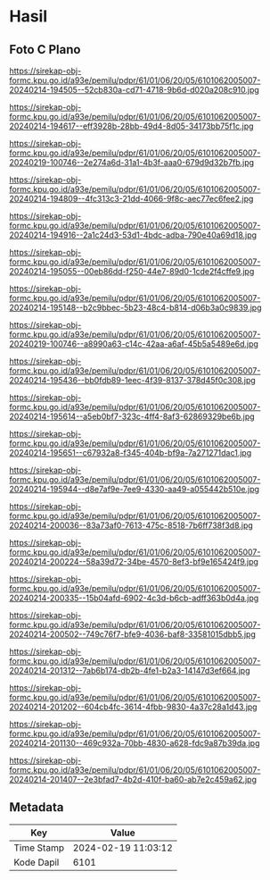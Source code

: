 # Hasil

## Foto C Plano

https://sirekap-obj-formc.kpu.go.id/a93e/pemilu/pdpr/61/01/06/20/05/6101062005007-20240214-194505--52cb830a-cd71-4718-9b6d-d020a208c910.jpg

https://sirekap-obj-formc.kpu.go.id/a93e/pemilu/pdpr/61/01/06/20/05/6101062005007-20240214-194617--eff3928b-28bb-49d4-8d05-34173bb75f1c.jpg

https://sirekap-obj-formc.kpu.go.id/a93e/pemilu/pdpr/61/01/06/20/05/6101062005007-20240219-100746--2e274a6d-31a1-4b3f-aaa0-679d9d32b7fb.jpg

https://sirekap-obj-formc.kpu.go.id/a93e/pemilu/pdpr/61/01/06/20/05/6101062005007-20240214-194809--4fc313c3-21dd-4066-9f8c-aec77ec6fee2.jpg

https://sirekap-obj-formc.kpu.go.id/a93e/pemilu/pdpr/61/01/06/20/05/6101062005007-20240214-194916--2a1c24d3-53d1-4bdc-adba-790e40a69d18.jpg

https://sirekap-obj-formc.kpu.go.id/a93e/pemilu/pdpr/61/01/06/20/05/6101062005007-20240214-195055--00eb86dd-f250-44e7-89d0-1cde2f4cffe9.jpg

https://sirekap-obj-formc.kpu.go.id/a93e/pemilu/pdpr/61/01/06/20/05/6101062005007-20240214-195148--b2c9bbec-5b23-48c4-b814-d06b3a0c9839.jpg

https://sirekap-obj-formc.kpu.go.id/a93e/pemilu/pdpr/61/01/06/20/05/6101062005007-20240219-100746--a8990a63-c14c-42aa-a6af-45b5a5489e6d.jpg

https://sirekap-obj-formc.kpu.go.id/a93e/pemilu/pdpr/61/01/06/20/05/6101062005007-20240214-195436--bb0fdb89-1eec-4f39-8137-378d45f0c308.jpg

https://sirekap-obj-formc.kpu.go.id/a93e/pemilu/pdpr/61/01/06/20/05/6101062005007-20240214-195614--a5eb0bf7-323c-4ff4-8af3-62869329be6b.jpg

https://sirekap-obj-formc.kpu.go.id/a93e/pemilu/pdpr/61/01/06/20/05/6101062005007-20240214-195651--c67932a8-f345-404b-bf9a-7a271271dac1.jpg

https://sirekap-obj-formc.kpu.go.id/a93e/pemilu/pdpr/61/01/06/20/05/6101062005007-20240214-195944--d8e7af9e-7ee9-4330-aa49-a055442b510e.jpg

https://sirekap-obj-formc.kpu.go.id/a93e/pemilu/pdpr/61/01/06/20/05/6101062005007-20240214-200036--83a73af0-7613-475c-8518-7b6ff738f3d8.jpg

https://sirekap-obj-formc.kpu.go.id/a93e/pemilu/pdpr/61/01/06/20/05/6101062005007-20240214-200224--58a39d72-34be-4570-8ef3-bf9e165424f9.jpg

https://sirekap-obj-formc.kpu.go.id/a93e/pemilu/pdpr/61/01/06/20/05/6101062005007-20240214-200335--15b04afd-6902-4c3d-b6cb-adff363b0d4a.jpg

https://sirekap-obj-formc.kpu.go.id/a93e/pemilu/pdpr/61/01/06/20/05/6101062005007-20240214-200502--749c76f7-bfe9-4036-baf8-33581015dbb5.jpg

https://sirekap-obj-formc.kpu.go.id/a93e/pemilu/pdpr/61/01/06/20/05/6101062005007-20240214-201312--7ab6b174-db2b-4fe1-b2a3-14147d3ef664.jpg

https://sirekap-obj-formc.kpu.go.id/a93e/pemilu/pdpr/61/01/06/20/05/6101062005007-20240214-201202--604cb4fc-3614-4fbb-9830-4a37c28a1d43.jpg

https://sirekap-obj-formc.kpu.go.id/a93e/pemilu/pdpr/61/01/06/20/05/6101062005007-20240214-201130--469c932a-70bb-4830-a628-fdc9a87b39da.jpg

https://sirekap-obj-formc.kpu.go.id/a93e/pemilu/pdpr/61/01/06/20/05/6101062005007-20240214-201407--2e3bfad7-4b2d-410f-ba60-ab7e2c459a62.jpg


## Metadata

| Key        | Value               |
| ---------- | ------------------- |
| Time Stamp | 2024-02-19 11:03:12 |
| Kode Dapil | 6101                |



